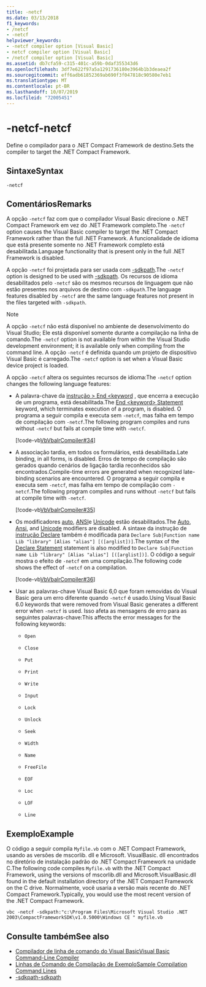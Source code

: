 ```yaml
---
title: -netcf
ms.date: 03/13/2018
f1_keywords:
- /netcf
- -netcf
helpviewer_keywords:
- -netcf compiler option [Visual Basic]
- netcf compiler option [Visual Basic]
- /netcf compiler option [Visual Basic]
ms.assetid: db7cfa59-c315-401c-a59b-0daf355343d6
ms.openlocfilehash: 3df7e622f97a5a1291736180e3964b1b3deaea2f
ms.sourcegitcommit: eff6adb61852369ab690f3f047818c90580e7eb1
ms.translationtype: MT
ms.contentlocale: pt-BR
ms.lasthandoff: 10/07/2019
ms.locfileid: "72005451"
---
```

# <a name="-netcf"></a><span data-ttu-id="89163-102">-netcf</span><span class="sxs-lookup"><span data-stu-id="89163-102">-netcf</span></span>

<span data-ttu-id="89163-103">Define o compilador para o .NET Compact Framework de destino.</span><span class="sxs-lookup"><span data-stu-id="89163-103">Sets the compiler to target the .NET Compact Framework.</span></span>

## <a name="syntax"></a><span data-ttu-id="89163-104">Sintaxe</span><span class="sxs-lookup"><span data-stu-id="89163-104">Syntax</span></span>

```console
-netcf
```

## <a name="remarks"></a><span data-ttu-id="89163-105">Comentários</span><span class="sxs-lookup"><span data-stu-id="89163-105">Remarks</span></span>

<span data-ttu-id="89163-106">A opção `-netcf` faz com que o compilador Visual Basic direcione o .NET Compact Framework em vez do .NET Framework completo.</span><span class="sxs-lookup"><span data-stu-id="89163-106">The `-netcf` option causes the Visual Basic compiler to target the .NET Compact Framework rather than the full .NET Framework.</span></span> <span data-ttu-id="89163-107">A funcionalidade de idioma que está presente somente no .NET Framework completo está desabilitada.</span><span class="sxs-lookup"><span data-stu-id="89163-107">Language functionality that is present only in the full .NET Framework is disabled.</span></span>

<span data-ttu-id="89163-108">A opção `-netcf` foi projetada para ser usada com [-sdkpath](../../../visual-basic/reference/command-line-compiler/sdkpath.md).</span><span class="sxs-lookup"><span data-stu-id="89163-108">The `-netcf` option is designed to be used with [-sdkpath](../../../visual-basic/reference/command-line-compiler/sdkpath.md).</span></span> <span data-ttu-id="89163-109">Os recursos de idioma desabilitados pelo `-netcf` são os mesmos recursos de linguagem que não estão presentes nos arquivos de destino com `-sdkpath`.</span><span class="sxs-lookup"><span data-stu-id="89163-109">The language features disabled by `-netcf` are the same language features not present in the files targeted with `-sdkpath`.</span></span>

> [!NOTE]
> <span data-ttu-id="89163-110">A opção `-netcf` não está disponível no ambiente de desenvolvimento do Visual Studio; Ele está disponível somente durante a compilação na linha de comando.</span><span class="sxs-lookup"><span data-stu-id="89163-110">The `-netcf` option is not available from within the Visual Studio development environment; it is available only when compiling from the command line.</span></span> <span data-ttu-id="89163-111">A opção `-netcf` é definida quando um projeto de dispositivo Visual Basic é carregado.</span><span class="sxs-lookup"><span data-stu-id="89163-111">The `-netcf` option is set when a Visual Basic device project is loaded.</span></span>

<span data-ttu-id="89163-112">A opção `-netcf` altera os seguintes recursos de idioma:</span><span class="sxs-lookup"><span data-stu-id="89163-112">The `-netcf` option changes the following language features:</span></span>

- <span data-ttu-id="89163-113">A palavra-chave da [instrução > End \<keyword](../../../visual-basic/language-reference/statements/end-keyword-statement.md) , que encerra a execução de um programa, está desabilitada.</span><span class="sxs-lookup"><span data-stu-id="89163-113">The [End \<keyword> Statement](../../../visual-basic/language-reference/statements/end-keyword-statement.md) keyword, which terminates execution of a program, is disabled.</span></span> <span data-ttu-id="89163-114">O programa a seguir compila e executa sem `-netcf`, mas falha em tempo de compilação com `-netcf`.</span><span class="sxs-lookup"><span data-stu-id="89163-114">The following program compiles and runs without `-netcf` but fails at compile time with `-netcf`.</span></span>

  [!code-vb[VbVbalrCompiler#34](~/samples/snippets/visualbasic/VS_Snippets_VBCSharp/VbVbalrCompiler/VB/netcf.vb#34)]

- <span data-ttu-id="89163-115">A associação tardia, em todos os formulários, está desabilitada.</span><span class="sxs-lookup"><span data-stu-id="89163-115">Late binding, in all forms, is disabled.</span></span> <span data-ttu-id="89163-116">Erros de tempo de compilação são gerados quando cenários de ligação tardia reconhecidos são encontrados.</span><span class="sxs-lookup"><span data-stu-id="89163-116">Compile-time errors are generated when recognized late-binding scenarios are encountered.</span></span> <span data-ttu-id="89163-117">O programa a seguir compila e executa sem `-netcf`, mas falha em tempo de compilação com `-netcf`.</span><span class="sxs-lookup"><span data-stu-id="89163-117">The following program compiles and runs without `-netcf` but fails at compile time with `-netcf`.</span></span>

  [!code-vb[VbVbalrCompiler#35](~/samples/snippets/visualbasic/VS_Snippets_VBCSharp/VbVbalrCompiler/VB/OptionStrictOff.vb#35)]

- <span data-ttu-id="89163-118">Os modificadores [auto](../../../visual-basic/language-reference/modifiers/auto.md), [ANSI](../../../visual-basic/language-reference/modifiers/ansi.md)e [Unicode](../../../visual-basic/language-reference/modifiers/unicode.md) estão desabilitados.</span><span class="sxs-lookup"><span data-stu-id="89163-118">The [Auto](../../../visual-basic/language-reference/modifiers/auto.md), [Ansi](../../../visual-basic/language-reference/modifiers/ansi.md), and [Unicode](../../../visual-basic/language-reference/modifiers/unicode.md) modifiers are disabled.</span></span> <span data-ttu-id="89163-119">A sintaxe da instrução de [instrução Declare](../../../visual-basic/language-reference/statements/declare-statement.md) também é modificada para `Declare Sub|Function name Lib "library" [Alias "alias"] [([arglist])]`.</span><span class="sxs-lookup"><span data-stu-id="89163-119">The syntax of the [Declare Statement](../../../visual-basic/language-reference/statements/declare-statement.md) statement is also modified to `Declare Sub|Function name Lib "library" [Alias "alias"] [([arglist])]`.</span></span> <span data-ttu-id="89163-120">O código a seguir mostra o efeito de `-netcf` em uma compilação.</span><span class="sxs-lookup"><span data-stu-id="89163-120">The following code shows the effect of `-netcf` on a compilation.</span></span>

  [!code-vb[VbVbalrCompiler#36](~/samples/snippets/visualbasic/VS_Snippets_VBCSharp/VbVbalrCompiler/VB/OptionStrictOff.vb#36)]

- <span data-ttu-id="89163-121">Usar as palavras-chave Visual Basic 6,0 que foram removidas do Visual Basic gera um erro diferente quando `-netcf` é usado.</span><span class="sxs-lookup"><span data-stu-id="89163-121">Using Visual Basic 6.0 keywords that were removed from Visual Basic generates a different error when `-netcf` is used.</span></span> <span data-ttu-id="89163-122">Isso afeta as mensagens de erro para as seguintes palavras-chave:</span><span class="sxs-lookup"><span data-stu-id="89163-122">This affects the error messages for the following keywords:</span></span>

  - `Open`

  - `Close`

  - `Put`

  - `Print`

  - `Write`

  - `Input`

  - `Lock`

  - `Unlock`

  - `Seek`

  - `Width`

  - `Name`

  - `FreeFile`

  - `EOF`

  - `Loc`

  - `LOF`

  - `Line`

## <a name="example"></a><span data-ttu-id="89163-123">Exemplo</span><span class="sxs-lookup"><span data-stu-id="89163-123">Example</span></span>

<span data-ttu-id="89163-124">O código a seguir compila `Myfile.vb` com o .NET Compact Framework, usando as versões de mscorlib. dll e Microsoft. VisualBasic. dll encontrados no diretório de instalação padrão do .NET Compact Framework na unidade C.</span><span class="sxs-lookup"><span data-stu-id="89163-124">The following code compiles `Myfile.vb` with the .NET Compact Framework, using the versions of mscorlib.dll and Microsoft.VisualBasic.dll found in the default installation directory of the .NET Compact Framework on the C drive.</span></span> <span data-ttu-id="89163-125">Normalmente, você usaria a versão mais recente do .NET Compact Framework.</span><span class="sxs-lookup"><span data-stu-id="89163-125">Typically, you would use the most recent version of the .NET Compact Framework.</span></span>

```console
vbc -netcf -sdkpath:"c:\Program Files\Microsoft Visual Studio .NET 2003\CompactFrameworkSDK\v1.0.5000\Windows CE " myfile.vb
```

## <a name="see-also"></a><span data-ttu-id="89163-126">Consulte também</span><span class="sxs-lookup"><span data-stu-id="89163-126">See also</span></span>

- [<span data-ttu-id="89163-127">Compilador de linha de comando do Visual Basic</span><span class="sxs-lookup"><span data-stu-id="89163-127">Visual Basic Command-Line Compiler</span></span>](../../../visual-basic/reference/command-line-compiler/index.md)
- [<span data-ttu-id="89163-128">Linhas de Comando de Compilação de Exemplo</span><span class="sxs-lookup"><span data-stu-id="89163-128">Sample Compilation Command Lines</span></span>](../../../visual-basic/reference/command-line-compiler/sample-compilation-command-lines.md)
- [<span data-ttu-id="89163-129">-sdkpath</span><span class="sxs-lookup"><span data-stu-id="89163-129">-sdkpath</span></span>](../../../visual-basic/reference/command-line-compiler/sdkpath.md)
